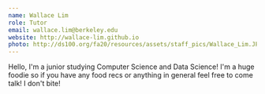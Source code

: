 ```yaml
---
name: Wallace Lim
role: Tutor
email: wallace.lim@berkeley.edu
website: http://wallace-lim.github.io
photo: http://ds100.org/fa20/resources/assets/staff_pics/Wallace_Lim.JPG
---
```


Hello, I'm a junior studying Computer Science and Data Science! I'm a huge foodie so if you have any food recs or anything in general feel free to come talk! I don't bite!
